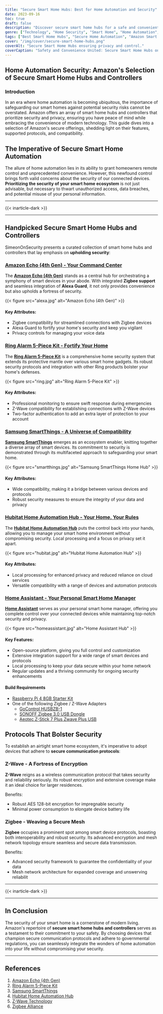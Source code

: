 ```yaml
---
title: "Secure Smart Home Hubs: Best for Home Automation and Security"
date: 2023-09-16
toc: true
draft: false
description: "Discover secure smart home hubs for a safe and convenient home automation experience."
genre: ["Technology", "Home Security", "Smart Home", "Home Automation", "Privacy", "Internet of Things", "Digital Security", "Connected Devices", "Home Improvement", "Consumer Electronics"]
tags: ["Best Smart Home Hubs", "Secure Home Automation", "Amazon Smart Devices", "Privacy-Focused Controllers", "Z-Wave vs Zigbee", "Secure Home Connectivity", "Smart Home Privacy", "Home Automation Guide", "Choosing Secure Controllers", "Connected Living Solutions", "Smart Home Hubs", "Home Automation Security", "Amazon", "Secure Devices", "Privacy", "Smart Technology", "Connected Living", "Home Security", "Z-Wave", "Zigbee"]
cover: "/img/cover/secure-smart-home-hubs.png"
coverAlt: "Secure Smart Home Hubs ensuring privacy and control."
coverCaption: "Safety and Convenience United: Secure Smart Home Hubs on Amazon"
---
```

## Home Automation Security: Amazon's Selection of Secure Smart Home Hubs and Controllers

### Introduction

In an era where home automation is becoming ubiquitous, the importance of safeguarding our smart homes against potential security risks cannot be overstated. Amazon offers an array of smart home hubs and controllers that prioritize security and privacy, ensuring you have peace of mind while embracing the convenience of modern technology. This guide dives into a selection of Amazon's secure offerings, shedding light on their features, supported protocols, and compatibility.

## The Imperative of Secure Smart Home Automation

The allure of home automation lies in its ability to grant homeowners remote control and unprecedented convenience. However, this newfound control brings forth valid concerns about the security of our connected devices. **Prioritizing the security of your smart home ecosystem** is not just advisable, but necessary to thwart unauthorized access, data breaches, and potential misuse of your personal information.

______
{{< inarticle-dark >}}
______

## Handpicked Secure Smart Home Hubs and Controllers

SimeonOnSecurity presents a curated collection of smart home hubs and controllers that lay emphasis on **upholding security**:

### [Amazon Echo (4th Gen) - Your Command Center](https://amzn.to/43RJndY)

The [**Amazon Echo (4th Gen)**](https://amzn.to/43RJndY) stands as a central hub for orchestrating a symphony of smart devices in your abode. With integrated **Zigbee support** and seamless integration of **Alexa Guard**, it not only provides convenience but also upholds a fortress of security.

{{< figure src="alexa.jpg" alt="Amazon Echo (4th Gen)" >}}

#### Key Attributes:
- Zigbee compatibility for streamlined connections with Zigbee devices
- Alexa Guard to fortify your home's security and keep you vigilant
- Privacy controls for managing your voice data

### [Ring Alarm 5-Piece Kit - Fortify Your Home](https://amzn.to/3OFKRU0)

The [**Ring Alarm 5-Piece Kit**](https://amzn.to/3OFKRU0) is a comprehensive home security system that extends its protective mantle over various smart home gadgets. Its robust security protocols and integration with other Ring products bolster your home's defenses.

{{< figure src="ring.jpg" alt="Ring Alarm 5-Piece Kit" >}}

#### Key Attributes:
- Professional monitoring to ensure swift response during emergencies
- Z-Wave compatibility for establishing connections with Z-Wave devices
- Two-factor authentication to add an extra layer of protection to your account

### [Samsung SmartThings - A Universe of Compatibility](https://amzn.to/4576RN0)

[**Samsung SmartThings**](https://amzn.to/4576RN0) emerges as an ecosystem enabler, knitting together a diverse array of smart devices. Its commitment to security is demonstrated through its multifaceted approach to safeguarding your smart home.

{{< figure src="smartthings.jpg" alt="Samsung SmartThings Home Hub" >}}

#### Key Attributes:
- Wide compatibility, making it a bridge between various devices and protocols
- Robust security measures to ensure the integrity of your data and privacy

### [Hubitat Home Automation Hub - Your Home, Your Rules](https://amzn.to/47aa14B)

The [**Hubitat Home Automation Hub**](https://amzn.to/47aa14B) puts the control back into your hands, allowing you to manage your smart home environment without compromising security. Local processing and a focus on privacy set it apart.

{{< figure src="hubitat.jpg" alt="Hubitat Home Automation Hub" >}}

#### Key Attributes:
- Local processing for enhanced privacy and reduced reliance on cloud services
- Versatile compatibility with a range of devices and automation protocols

### [Home Assistant - Your Personal Smart Home Manager](https://www.home-assistant.io/)

[**Home Assistant**](https://www.home-assistant.io/) serves as your personal smart home manager, offering you complete control over your connected devices while maintaining top-notch security and privacy.

{{< figure src="homeassistant.jpg" alt="Home Assistant Hub" >}}

#### Key Features:
- Open-source platform, giving you full control and customization
- Extensive integration support for a wide range of smart devices and protocols
- Local processing to keep your data secure within your home network
- Regular updates and a thriving community for ongoing security enhancements

#### Build Requirements
- [Raspberry Pi 4 8GB Starter Kit](https://amzn.to/3qijFl6)
- One of the following Zigbee / Z-Wave Adapters
  - [GoControl HUSBZB-1](https://amzn.to/3OFEJvb)
  - [SONOFF Zigbee 3.0 USB Dongle](https://amzn.to/44SWvAF)
  - [Aeotec Z-Stick 7 Plus Zwave Plus USB ](https://amzn.to/44PY7Ln)

## Protocols That Bolster Security

To establish an airtight smart home ecosystem, it's imperative to adopt devices that adhere to **secure communication protocols**:

### Z-Wave - A Fortress of Encryption

**Z-Wave** reigns as a wireless communication protocol that takes security and reliability seriously. Its robust encryption and extensive coverage make it an ideal choice for larger residences.

Benefits:
- Robust AES 128-bit encryption for impregnable security
- Minimal power consumption to elongate device battery life

### Zigbee - Weaving a Secure Mesh

**Zigbee** occupies a prominent spot among smart device protocols, boasting both interoperability and robust security. Its advanced encryption and mesh network topology ensure seamless and secure data transmission.

Benefits:
- Advanced security framework to guarantee the confidentiality of your data
- Mesh network architecture for expanded coverage and unswerving reliabilit

______
{{< inarticle-dark >}}
______

## In Conclusion

The security of your smart home is a cornerstone of modern living. Amazon's repertoire of **secure smart home hubs and controllers** serves as a testament to their commitment to your safety. By choosing devices that champion secure communication protocols and adhere to governmental regulations, you can seamlessly integrate the wonders of home automation into your life without compromising your security.

______

## References

1. [Amazon Echo (4th Gen)](https://amzn.to/43RJndY)
2. [Ring Alarm 5-Piece Kit](https://amzn.to/3OFKRU0)
3. [Samsung SmartThings](https://amzn.to/4576RN0)
4. [Hubitat Home Automation Hub](https://amzn.to/47aa14B)
5. [Z-Wave Technology](https://www.z-wave.com/learn)
6. [Zigbee Alliance](https://www.zigbeealliance.org/)
